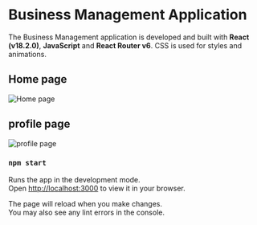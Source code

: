 # Business Management Application
The Business Management application is developed and built with **React (v18.2.0)**, **JavaScript** and **React Router v6**. CSS is used for styles and animations.



## Home page
![Home page](src/assets/img/ui_design/home.png)
## profile page
![profile page](src/assets/img/ui_design/profile.png)


### `npm start`

Runs the app in the development mode.\
Open [http://localhost:3000](http://localhost:3000) to view it in your browser.

The page will reload when you make changes.\
You may also see any lint errors in the console.


